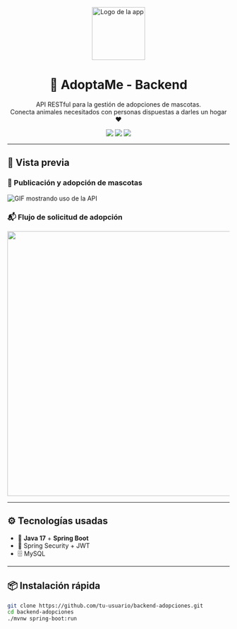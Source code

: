 <p align="center">
  <img src="https://your-image-url.com/logo.png" width="120" alt="Logo de la app">
</p>

<h1 align="center">🐾 AdoptaMe - Backend</h1>
<p align="center">
  API RESTful para la gestión de adopciones de mascotas.<br>
  Conecta animales necesitados con personas dispuestas a darles un hogar ❤️
</p>

<p align="center">
  <img src="https://img.shields.io/badge/Spring_Boot-3.x-brightgreen?style=flat&logo=spring" />
  <img src="https://img.shields.io/badge/Java-17-red?style=flat&logo=java" />
  <img src="https://img.shields.io/badge/coverage-95%25-green" />
</p>

---

## 🎥 Vista previa

### 🐶 Publicación y adopción de mascotas

![GIF mostrando uso de la API](https://your-gif-url.com/demo.gif)

### 📬 Flujo de solicitud de adopción

<p align="center">
  <img src="https://your-image-url.com/diagrama-flujo.png" width="600" />
</p>

---

## ⚙️ Tecnologías usadas

- 🔧 **Java 17** + **Spring Boot**
- 🔐 Spring Security + JWT
- 🗄️ MySQL

---

## 📦 Instalación rápida

```bash
git clone https://github.com/tu-usuario/backend-adopciones.git
cd backend-adopciones
./mvnw spring-boot:run
